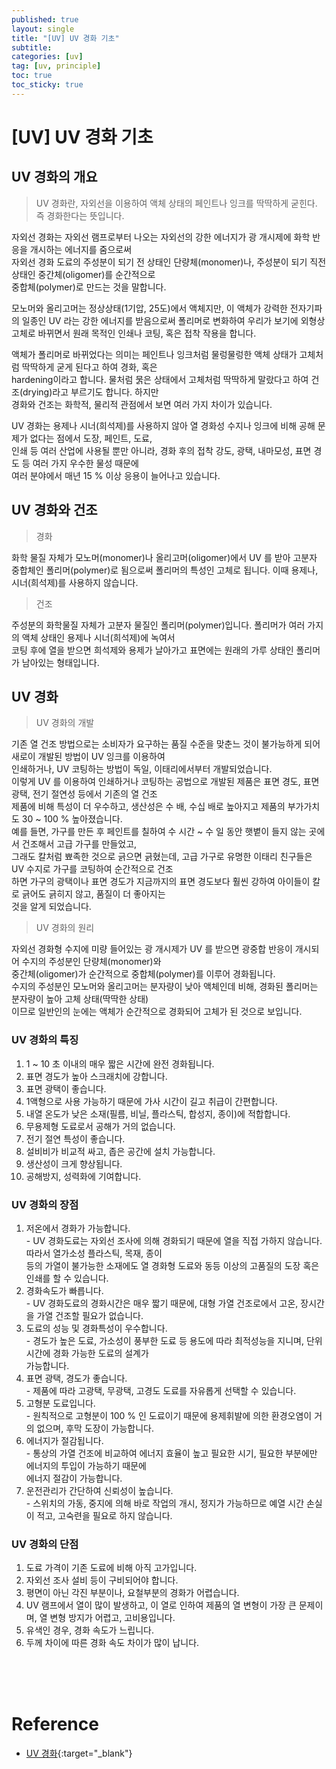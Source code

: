 ```yaml
---
published: true
layout: single
title: "[UV] UV 경화 기초"
subtitle: 
categories: [uv]
tag: [uv, principle]
toc: true
toc_sticky: true
---  
```


# [UV] UV 경화 기초  

## UV 경화의 개요  

> UV 경화란, 자외선을 이용하여 액체 상태의 페인트나 잉크를 딱딱하게 굳힌다. 즉 경화한다는 뜻입니다.  

자외선 경화는 자외선 램프로부터 나오는 자외선의 강한 에너지가 광 개시제에 화학 반응을 개시하는 에너지를 줌으로써  
자외선 경화 도료의 주성분이 되기 전 상태인 단량체(monomer)나, 주성분이 되기 직전 상태인 중간체(oligomer)를 순간적으로  
중합체(polymer)로 만드는 것을 말합니다.  

모노머와 올리고머는 정상상태(1기압, 25도)에서 액체지만, 이 액체가 강력한 전자기파의 일종인 UV 라는 강한 에너지를 
받음으로써 폴리머로 변화하여 우리가 보기에 외형상 고체로 바뀌면서 원래 목적인 인쇄나 코팅, 혹은 접착 작용을 합니다.  

액체가 폴리머로 바뀌었다는 의미는 페인트나 잉크처럼 물렁물렁한 액체 상태가 고체처럼 딱딱하게 굳게 된다고 하여 경화, 혹은  
hardening이라고 합니다. 물처럼 묽은 상태에서 고체처럼 딱딱하게 말랐다고 하여 건조(drying)라고 부르기도 합니다. 하지만  
경화와 건조는 화학적, 물리적 관점에서 보면 여러 가지 차이가 있습니다.  

UV 경화는 용제나 시너(희석제)를 사용하지 않아 열 경화성 수지나 잉크에 비해 공해 문제가 없다는 점에서 도장, 페인트, 도료,  
인쇄 등 여러 산업에 사용될 뿐만 아니라, 경화 후의 접착 강도, 광택, 내마모성, 표면 경도 등 여러 가지 우수한 물성 때문에  
여러 분야에서 매년 15 % 이상 응용이 늘어나고 있습니다.  

## UV 경화와 건조  

> 경화  

화학 물질 자체가 모노머(monomer)나 올리고머(oligomer)에서 UV 를 받아 고분자 중합체인 폴리머(polymer)로 됨으로써 폴리머의 
특성인 고체로 됩니다. 이때 용제나, 시너(희석제)를 사용하지 않습니다.  

> 건조  

주성분의 화학물질 자체가 고분자 물질인 폴리머(polymer)입니다. 폴리머가 여러 가지의 액체 상태인 용제나 시너(희석제)에 녹여서  
코팅 후에 열을 받으면 희석제와 용제가 날아가고 표면에는 원래의 가루 상태인 폴리머가 남아있는 형태입니다.  

## UV 경화  

> UV 경화의 개발  

기존 열 건조 방법으로는 소비자가 요구하는 품질 수준을 맞춘느 것이 불가능하게 되어 새로이 개발된 방법이 UV 잉크를 이용하여  
인쇄하거나, UV 코팅하는 방법이 독일, 이태리에서부터 개발되었습니다.  
이렇게 UV 를 이용하여 인쇄하거나 코팅하는 공법으로 개발된 제품은 표면 경도, 표면 광택, 전기 절연성 등에서 기존의 열 건조  
제품에 비해 특성이 더 우수하고, 생산성은 수 배, 수십 배로 높아지고 제품의 부가가치도 30 ~ 100 % 높아졌습니다.  
예를 들면, 가구를 만든 후 페인트를 칠하여 수 시간 ~ 수 일 동안 햇볕이 들지 않는 곳에서 건조해서 고급 가구를 만들었고,  
그래도 칼처럼 뾰족한 것으로 긁으면 긁혔는데, 고급 가구로 유명한 이태리 친구들은 UV 수지로 가구를 코팅하여 순간적으로 건조  
하면 가구의 광택이나 표면 경도가 지금까지의 표면 경도보다 훨씬 강하여 아이들이 칼로 긁어도 긁히지 않고, 품질이 더 좋아지는  
것을 알게 되었습니다.  

> UV 경화의 원리  

자외선 경화형 수지에 미량 들어있는 광 개시제가 UV 를 받으면 광중합 반응이 개시되어 수지의 주성분인 단량체(monomer)와  
중간체(oligomer)가 순간적으로 중합체(polymer)를 이루어 경화됩니다.  
수지의 주성분인 모노머와 올리고머는 분자량이 낮아 액체인데 비해, 경화된 폴리머는 분자량이 높아 고체 상태(딱딱한 상태)  
이므로 일반인의 눈에는 액체가 순간적으로 경화되어 고체가 된 것으로 보입니다.  

### UV 경화의 특징  

  1. 1 ~ 10 초 이내의 매우 짧은 시간에 완전 경화됩니다.  
  2. 표면 경도가 높아 스크래치에 강합니다.  
  3. 표면 광택이 좋습니다.  
  4. 1액형으로 사용 가능하기 때문에 가사 시간이 길고 취급이 간편합니다.  
  5. 내열 온도가 낮은 소재(필름, 비닐, 플라스틱, 합성지, 종이)에 적합합니다.  
  6. 무용제형 도료로서 공해가 거의 없습니다.  
  7. 전기 절연 특성이 좋습니다.  
  8. 설비비가 비교적 싸고, 좁은 공간에 설치 가능합니다.  
  9. 생산성이 크게 향상됩니다.  
  10. 공해방지, 성력화에 기여합니다.  

### UV 경화의 장점  

  1. 저온에서 경화가 가능합니다.  
    - UV 경화도료는 자외선 조사에 의해 경화되기 때문에 열을 직접 가하지 않습니다. 따라서 열가소성 플라스틱, 목재, 종이  
      등의 가열이 불가능한 소재에도 열 경화형 도료와 동등 이상의 고품질의 도장 혹은 인쇄를 할 수 있습니다.  
  2. 경화속도가 빠릅니다.  
    - UV 경화도료의 경화시간은 매우 짧기 때문에, 대형 가열 건조로에서 고온, 장시간을 가열 건조할 필요가 없습니다.  
  3. 도료의 성능 및 경화특성이 우수합니다.  
    - 경도가 높은 도료, 가소성이 풍부한 도료 등 용도에 따라 최적성능을 지니며, 단위 시간에 경화 가능한 도료의 설계가  
      가능합니다.  
  4. 표면 광택, 경도가 좋습니다.  
    - 제품에 따라 고광택, 무광택, 고경도 도료를 자유롭게 선택할 수 있습니다.  
  5. 고형분 도료입니다.  
    - 원칙적으로 고형분이 100 % 인 도료이기 때문에 용제휘발에 의한 환경오염이 거의 없으며, 후막 도장이 가능합니다.  
  6. 에너지가 절감됩니다.  
    - 통상의 가열 건조에 비교하여 에너지 효율이 높고 필요한 시기, 필요한 부분에만 에너지의 투입이 가능하기 때문에  
      에너지 절감이 가능합니다.  
  7. 운전관리가 간단하여 신뢰성이 높습니다.  
    - 스위치의 가동, 중지에 의해 바로 작업의 개시, 정지가 가능하므로 예열 시간 손실이 적고, 고숙련을 필요로 하지 않습니다.  

### UV 경화의 단점  

  1. 도료 가격이 기존 도료에 비해 아직 고가입니다.  
  2. 자외선 조사 설비 등이 구비되어야 합니다.  
  3. 평면이 아닌 각진 부분이나, 요철부분의 경화가 어렵습니다.  
  4. UV 램프에서 열이 많이 발생하고, 이 열로 인하여 제품의 열 변형이 가장 큰 문제이며, 열 변형 방지가 어렵고, 고비용입니다.  
  5. 유색인 경우, 경화 속도가 느립니다.  
  6. 두께 차이에 따른 경화 속도 차이가 많이 납니다.  





<br><br><br>  

# <strong>Reference</strong>  

- [UV 경화](http://www.uvsmt.com/sub/sub03_uvkyunghwa_01.php){:target="_blank"}  